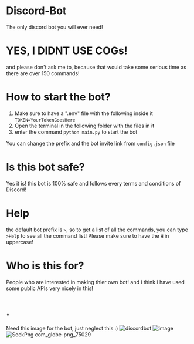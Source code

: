 
# Discord-Bot
The only discord bot you will ever need!

# YES, I DIDNT USE COGs! 
and please don't ask me to, because that would take some serious time as there are over 150 commands!

# How to start the bot?
1. Make sure to have a ".env" file with the following inside it `TOKEN=YourTokenGoesHere`
2. Open the terminal in the following folder with the files in it
3. enter the command `python main.py` to start the bot

You can change the prefix and the bot invite link from `config.json` file

# Is this bot safe?
Yes it is! this bot is 100% safe and follows every terms and conditions of Discord!

# Help
the default bot prefix is `>`, so to get a list of all the commands, you can type `>Help` to see all the command list! Please make sure to have the `H` in uppercase!

# Who is this for?
People who are interested in making thier own bot! and i think i have used some public APIs very nicely in this!

# .
Need this image for the bot, just neglect this :)
![discordbot](https://user-images.githubusercontent.com/36286877/127767330-d3e68d90-67a0-4672-b3e1-6193b323bc21.png)
![image](https://user-images.githubusercontent.com/36286877/129659769-e8b1f8a8-ed17-4ffa-904c-459af4280748.png)
![SeekPng com_globe-png_75029](https://user-images.githubusercontent.com/36286877/129850352-33345963-273b-42bf-b2bc-5523c8158229.png)
